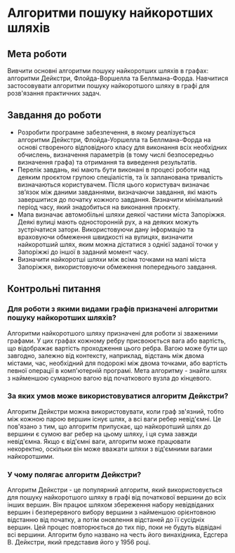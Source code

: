 # Алгоритми пошуку найкоротших шляхів

## Мета роботи

Вивчити основні алгоритми пошуку найкоротших шляхів в графах: алгоритми Дейкстри, Флойда-Воршелла та Беллмана-Форда. Навчитися застосовувати алгоритми пошуку найкоротшого шляху в графі для розв'язання практичних задач.

## Завдання до роботи

- Розробити програмне забезпечення, в якому реалізується алгоритми Дейкстри, Флойда-Уоршелла та Беллмана-Форда на основі створеного відповідного класу для виконання всіх необхідних обчислень, визначення параметрів (в тому числі безпосередньо визначення графа) та отримання та виведення результатів.
- Перелік завдань, які мають бути виконані в процесі роботи над деяким проєктом групою спеціалістів, та їх запланована тривалість визначаються користувачем. Після цього користувач визначає зв’язок між даними завданнями, визначаючи завдання, які мають завершитися до початку кожного завдання. Визначити мінімальний період часу, який знадобиться на виконання проєкту.
- Мапа визначає автомобільні шляхи деякої частини міста Запоріжжя. Деякі вулиці мають односторонній рух, а на деяких можуть зустрічатися затори. Використовуючи дану інформацію та враховуючи обмеження швидкості на вулицях, визначити найкоротший шлях, яким можна дістатися з однієї заданої точки у Запоріжжі до іншої в заданий момент часу.
- Визначити найкоротші шляхи між всіма точками на мапі міста Запоріжжя, використовуючи обмеження попереднього завдання.

## Контрольні питання

### Для роботи з якими видами графів призначені алгоритми пошуку найкоротших шляхів?

Алгоритми найкоротшого шляху призначені для роботи зі зваженими графами. У цих графах кожному ребру присвоюється вага або вартість, що відображає вартість проходження цього ребра. Вагою може бути що завгодно, залежно від контексту, наприклад, відстань між двома містами, час, необхідний для подорожі між двома точками, або вартість певної операції в комп'ютерній програмі. Мета алгоритму - знайти шлях з найменшою сумарною вагою від початкового вузла до кінцевого.

### За яких умов може використовуватися алгоритм Дейкстри?

Алгоритм Дейкстри можна використовувати, коли граф зв'язний, тобто між кожною парою вершин існує шлях, а всі ваги ребер невід'ємні. Це пов'язано з тим, що алгоритм припускає, що найкоротший шлях до вершини є сумою ваг ребер на цьому шляху, і ця сума завжди невід'ємна. Якщо є від'ємні ваги, алгоритм може працювати некоректно, оскільки він може вважати шляхи з від'ємними вагами найкоротшими.

### У чому полягає алгоритм Дейкстри?

Алгоритм Дейкстри - це популярний алгоритм, який використовується для пошуку найкоротшого шляху в графі від початкової вершини до всіх інших вершин. Він працює шляхом збереження набору невідвіданих вершин і безперервного вибору вершини з найменшою орієнтовною відстанню від початку, а потім оновлення відстаней до її сусідніх вершин. Цей процес повторюється до тих пір, поки не будуть відвідані всі вершини. Алгоритм було названо на честь його винахідника, Едсгера В. Дейкстри, який представив його у 1956 році.
